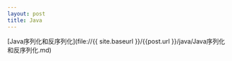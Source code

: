 ```yaml
---
layout: post
title: Java 
---
```

[Java序列化和反序列化](file://{{ site.baseurl }}/{{post.url }}/java/Java序列化和反序列化.md)